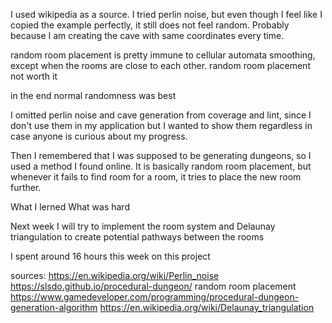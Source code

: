 I used wikipedia as a source. 
I tried perlin noise, but even though I feel like I copied the example perfectly, it still does not feel random. 
Probably because I am creating the cave with same coordinates every time.

random room placement is pretty immune to cellular automata smoothing, except when the rooms are close to each other.
random room placement not worth it

in the end normal randomness was best

I omitted perlin noise and cave generation from coverage and lint, since I don't use them in my application but I wanted to show them regardless in case anyone is curious about my progress.

Then I remembered that I was supposed to be generating dungeons, so I used a method I found online. It is basically random room placement, but whenever it fails to find room
for a room, it tries to place the new room further.


What I lerned
What was hard

Next week I will try to implement the room system and Delaunay triangulation to create potential pathways between the rooms


I spent around 16 hours this week on this project

sources:
https://en.wikipedia.org/wiki/Perlin_noise 
https://slsdo.github.io/procedural-dungeon/ random room placement
https://www.gamedeveloper.com/programming/procedural-dungeon-generation-algorithm 
https://en.wikipedia.org/wiki/Delaunay_triangulation 